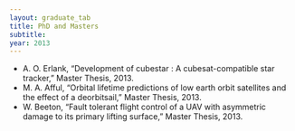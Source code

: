 ```yaml
---
layout: graduate_tab
title: PhD and Masters
subtitle: 
year: 2013
---
```


<!---
#### 2013
-->
- A. O. Erlank, “Development of cubestar : A cubesat-compatible star tracker,” Master Thesis, 2013.
- M. A. Afful, “Orbital lifetime predictions of low earth orbit satellites and the effect of a deorbitsail,” Master Thesis, 2013.
- W. Beeton, “Fault tolerant flight control of a UAV with asymmetric damage to its primary lifting surface,” Master Thesis, 2013.
